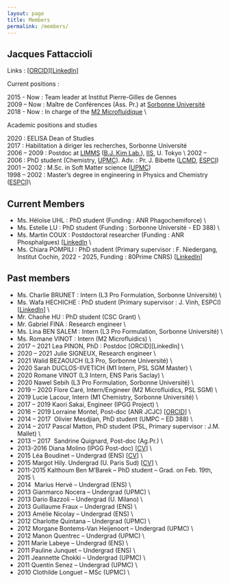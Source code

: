 ```yaml
---
layout: page
title: Members
permalink: /members/
---
```


## Jacques Fattaccioli

Links : [[ORCID](https://orcid.org/0000-0002-0095-2576)][[LinkedIn](https://www.linkedin.com/in/jacquesfattaccioli/)]

Current positions : 

2015 - Now : Team leader at Institut Pierre-Gilles de Gennes \
2009 – Now : Maître de Conférences (Ass. Pr.) at [Sorbonne Université](http://www.sorbonne-universite.fr/) \
2018 - Now : In charge of the [M2 Microfluidique](https://microfluidics-master.fr/) \

Academic positions and studies

2020 : EELISA Dean of Studies \
2017 : Habilitation à diriger les recherches, Sorbonne Université  \
2006 – 2009 : Postdoc at [LIMMS](http://limmshp.iis.u-tokyo.ac.jp/) ([B.J. Kim Lab.](http://www.kimlab.iis.u-tokyo.ac.jp/english/index.html)), [IIS](http://iis.u-tokyo.ac.jp/), U. Tokyo  \\
2002 – 2006 : PhD student (Chemistry, [UPMC](http://www.upmc.fr/)). Adv. : Pr. J. Bibette ([LCMD](https://www.lcmd.espci.fr/), [ESPCI](http://www.espci.fr/)) \
2001 – 2002 : M.Sc. in Soft Matter science ([UPMC](http://www.upmc.fr/)) \
1998 – 2002 : Master’s degree in engineering in Physics and Chemistry ([ESPCI](http://www.espci.fr/))\

## Current Members

- Ms. Héloïse UHL : PhD student (Funding : ANR Phagochemiforce) \
- Ms. Estelle LU : PhD student (Funding : Sorbonne Université - ED 388) \
- Ms. Martin COUX : Postdoctoral researcher (Funding : ANR Phosphalgues) [[LinkedIn](https://www.linkedin.com/in/martin-coux/) \
- Ms. Chiara POMPILI : PhD student (Primary supervisor : F. Niedergang, Institut Cochin, 2022 - 2025, Funding : 80Prime CNRS) [[LinkedIn](https://www.linkedin.com/in/chiara-pompili-855320230/)]



## Past members

- Ms. Charlie BRUNET : Intern (L3 Pro Formulation, Sorbonne Université) \
- Ms. Wafa HECHICHE : PhD student (Primary supervisor : J. Vinh, ESPCI) [[LinkedIn](https://www.linkedin.com/in/wafa-hechiche-a37248144/)] \
- Mr. Chaohe HU : PhD student (CSC Grant) \
- Mr. Gabriel FINA : Research engineer \
- Ms. Lina BEN SALEM : Intern (L3 Pro Formulation, Sorbonne Université) \
- Ms. Romane VINOT : Intern (M2 Microfluidics) \
- 2017 – 2021 Lea PINON, PhD : Postdoc [ORCID][LinkedIn] \
- 2020 – 2021 Julie SIGNEUX, Research engineer \
- 2021 Walid BEZAOUCH (L3 Pro, Sorbonne Université) \
- 2020 Sarah DUCLOS-IIVETICH (M1 Intern, PSL SGM Master) \
- 2020 Romane VINOT (L3 Intern, ENS Paris Saclay) \
- 2020 Nawel Sebih (L3 Pro Formulation, Sorbonne Université) \
- 2019 – 2020 Flore Caré, Intern/Engineer (M2 Microfluidics, PSL SGM) \
- 2019 Lucie Lacour, Intern (M1 Chemistry, Sorbonne Université) \
- 2017 – 2019 Kaori Sakai, Engineer (IPGG Project) \
- 2016 – 2019 Lorraine Montel, Post-doc (ANR JCJC) [[ORCID](https://orcid.org/0000-0003-0545-6413)] \
- 2014 – 2017  Olivier Mesdjian, PhD student (UMPC – ED 388) \
- 2014 – 2017 Pascal Matton, PhD student (PSL, Primary supervisor : J.M. Mallet) \
- 2013 – 2017  Sandrine Quignard, Post-doc (Ag.Pr.) \
- 2013-2016 Diana Molino (IPGG Post-doc) [[CV](https://www.linkedin.com/in/diana-molino-6122a995)] \
- 2015 Léa Boudinet – Undergrad (ENS) [[CV](https://www.linkedin.com/in/l%C3%A9a-boudinet-5b0386109)] \
- 2015 Margot Hily. Undergrad (U. Paris Sud) [[CV](https://www.linkedin.com/in/amnicolay/fr)] \
- 2011-2015 Kalthoum Ben M’Barek – PhD student – Grad. on Feb. 19th, 2015 \
- 2014  Marius Hervé – Undergrad (ENS) \
- 2013 Gianmarco Nocera – Undergrad (UPMC) \
- 2013 Dario Bazzoli – Undergrad (U. Milano) \
- 2013 Guillaume Fraux – Undergrad (ENS) \
- 2013 Amélie Nicolay – Undergrad (ENS) \
- 2012 Charlotte Quintana – Undergrad (UPMC) \
- 2012 Morgane Bontems-Van Heijenoort – Undergrad (UPMC) \
- 2012 Manon Quentrec – Undergrad (UPMC) \
- 2011 Marie Labeye – Undergrad (ENS) \
- 2011 Pauline Junquet – Undergrad (ENS) \ 
- 2011 Jeannette Chokki – Undergrad (UPMC) \
- 2011 Quentin Senez – Undergrad (UPMC) \
- 2010 Clothilde Longuet – MSc (UPMC) \
